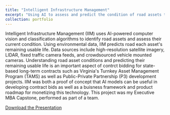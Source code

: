 ```yaml
---
title: "Intelligent Infrastructure Management"
excerpt: "Using AI to assess and predict the condition of road assets to inform contract bid pricing <br/><img src='/images/iim.png' width=500 height=300>"
collection: portfolio
---
```


Intelligent Infrastructure Management (IIM) uses AI-powered computer vision and classification algorithms to identify road assets and assess their current condition. Using environmental data, IIM predicts road each asset's remaining usable life. Data sources include high-resolution satellite imagery, LIDAR, fixed traffic camera feeds, and crowdsourced vehicle mounted cameras. Understanding road asset conditions and predicting their remaining usable life is an important aspect of contrct bidding for state-based long-term contracts such as Virginia's Turnkey Asset Management Program (TAMS) as well as Public-Private Partnership (P3) development projects. IIM was both a proof of concept that AI models can be useful in developing contract bids as well as a buisness framework and product roadmap for monetizing this technology. This project was my Executive MBA Capstone, performed as part of a team. 

<a href='../../files/IIM.pdf'>Download the Presentation</a>
